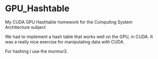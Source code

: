 # GPU_Hashtable
My CUDA GPU Hashtable homework for the Computing System Architecture subject

We had to implement a hash table that works well on the GPU, in CUDA. It was a really nice exercise for manipulating data with CUDA.

For hashing I use the murmur3.
